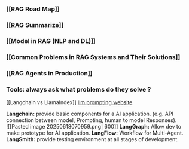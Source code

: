 ### [[RAG Road Map]]
### [[RAG Summarize]]
### [[Model in RAG (NLP and DL)]]

### [[Common Problems in RAG Systems and Their Solutions]]

### [[RAG Agents in Production]]


### Tools: always ask what problems do they solve ? 
[[Langchain vs LlamaIndex]]
[llm prompting website](https://learnprompting.org/docs/basic_applications/mc_tutorial)

**Langchain:** provide basic components for a AI application. (e.g. API connection between model, Prompting, human to model Responses).  
![[Pasted image 20250618070959.png| 600]]
**LangGraph:** Allow dev to make prototype for AI application.
**LangFlow:** Workflow for Multi-Agent.
**LangSmith:** provide testing environment at all stages of development.

